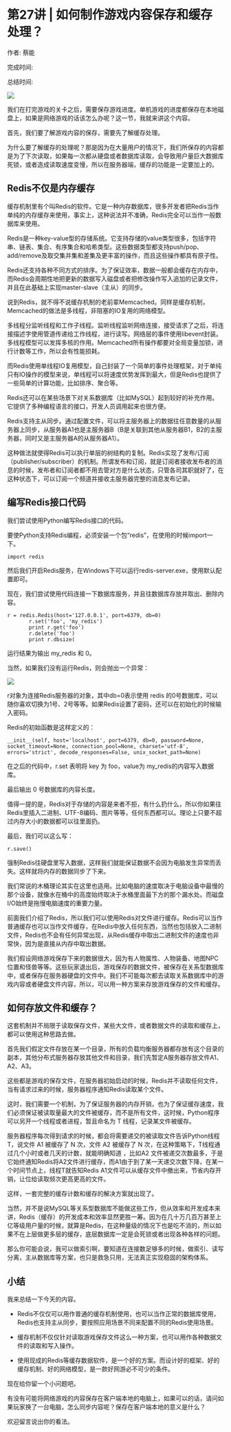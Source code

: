 # 第27讲 \| 如何制作游戏内容保存和缓存处理？

作者: 蔡能

完成时间:

总结时间:

![](<https://static001.geekbang.org/resource/image/e7/63/e7c322e8e5a71abe284d248635a6fe63.jpg>)

<audio><source src="https://static001.geekbang.org/resource/audio/27/ec/276f423f97325bfb9531878a2b5624ec.mp3" type="audio/mpeg"></audio>

我们在打完游戏的关卡之后，需要保存游戏进度。单机游戏的进度都保存在本地磁盘上，如果是网络游戏的话该怎么办呢？这一节，我就来讲这个内容。

首先，我们要了解游戏内容的保存，需要先了解缓存处理。

为什么要了解缓存的处理呢？那是因为在大量用户的情况下，我们所保存的内容都是为了下次读取，如果每一次都从硬盘或者数据库读取，会导致用户量巨大数据库死锁，或者造成读取速度变慢，所以在服务器端，缓存的功能是一定要加上的。

## Redis不仅是内存缓存

缓存机制里有个叫Redis的软件。它是一种内存数据库，很多开发者把Redis当作单纯的内存缓存来使用，事实上，这种说法并不准确，Redis完全可以当作一般数据库来使用。

Redis是一种key-value型的存储系统。它支持存储的value类型很多，包括字符串、链表、集合、有序集合和哈希类型。这些数据类型都支持push/pop、add/remove及取交集并集和差集及更丰富的操作，而且这些操作都具有原子性。

Redis还支持各种不同方式的排序。为了保证效率，数据一般都会缓存在内存中，而Redis会周期性地把更新的数据写入磁盘或者把修改操作写入追加的记录文件，并且在此基础上实现master-slave（主从）的同步。

<!-- [[[read_end]]] -->

说到Redis，就不得不说缓存机制的老前辈Memcached。同样是缓存机制，Memcached的做法是多线程，非阻塞的IO复用的网络模型。

多线程分监听线程和工作子线程。监听线程监听网络连接，接受请求了之后，将连接描述字使用管道传递给工作线程，进行读写。网络层的事件使用libevent封装。多线程模型可以发挥多核的作用。Memcached所有操作都要对全局变量加锁，进行计数等工作，所以会有性能损耗。

而Redis使用单线程IO复用模型，自己封装了一个简单的事件处理框架，对于单纯只有IO操作的模型来说，单线程可以将速度优势发挥到最大，但是Redis也提供了一些简单的计算功能，比如排序、聚合等。

Redis还可以在某些场景下对关系数据库（比如MySQL）起到较好的补充作用。它提供了多种编程语言的接口，开发人员调用起来也很方便。

Redis支持主从同步。通过配置文件，可以将主服务器上的数据往任意数量的从服务器上同步，从服务器A1也是主服务器B（B是关联到其他从服务器B1，B2的主服务器，同时又是主服务器A的从服务器A1）。

这种做法就使得Redis可以执行单层的树结构的复制。Redis实现了发布/订阅（publisher/subscriber）的机制。所谓发布和订阅，就是订阅者接收发布者的消息的时候，发布者和订阅者都不用去管对方是什么状态，只管各司其职就好了，在这种状态下，可以订阅一个频道并接收主服务器完整的消息发布记录。

## 编写Redis接口代码

我们尝试使用Python编写Redis接口的代码。

要使Python支持Redis编程，必须安装一个包“redis”，在使用的时候import一下。

```
import redis
```

然后我们开启Redis服务，在Windows下可以运行redis-server.exe，使用默认配置即可。

现在，我们尝试使用代码连接一下数据库服务，并且往数据库存放并取出、删除内容。

```
r = redis.Redis(host='127.0.0.1', port=6379, db=0)
       r.set('foo', 'my_redis')
       print r.get('foo')
       r.delete('foo')
       print r.dbsize(
```

运行结果为输出 my\_redis 和 0。

当然，如果我们没有运行Redis，则会抛出一个异常：

![](<https://static001.geekbang.org/resource/image/44/a3/44d41a80ab192dfa5514a25bb66c80a3.jpg>)

r对象为连接Redis服务器的对象，其中db=0表示使用 redis 的0号数据库，可以随你喜欢切换为1号、2号等等。如果Redis设置了密码，还可以在初始化的时候输入密码。

Redis的初始函数是这样定义的：

```
__init__(self, host='localhost', port=6379, db=0, password=None, socket_timeout=None, connection_pool=None, charset='utf-8', errors='strict', decode_responses=False, unix_socket_path=None)
```

在之后的代码中，r.set 表明将 key 为 foo，value为 my\_redis的内容写入数据库。

最后输出 0 号数据库的内容长度。

值得一提的是，Redis对于存储的内容是来者不拒，有什么扔什么，所以你如果往Redis里插入二进制、UTF-8编码、图片等等，任何东西都可以。理论上只要不超过内存大小的数据都可以往里面扔。

最后，我们可以这么写：

```
r.save()
```

强制Redis往硬盘里写入数据，这样我们就能保证数据不会因为电脑发生异常而丢失。这样就将内存的数据同步了下来。

我们常说的木桶理论其实在这里也适用。比如电脑的速度取决于电脑设备中最慢的那个设备，就像水在桶中的高度始终取决于水桶里面最下方的那个漏水处。而磁盘I/O始终是拖慢电脑速度的重要力量。

前面我们介绍了Redis，所以我们可以使用Redis对文件进行缓存。Redis可以当作普通缓存也可以当作文件缓存，在Redis中放入任何东西，当然也包括放入二进制文件，Redis也不会有任何异常出现，从Redis缓存中取出二进制文件的速度也非常快，因为是直接从内存中取出数据。

我们假设网络游戏保存下来的数据很大，因为有人物属性、人物装备、地图NPC位置和怪兽等等。这些玩家退出后，游戏保存的数据文件，被保存在关系型数据库中，或者保存在服务器硬盘的文件中。我们不可能每次都去读取关系数据库中的游戏内容或者硬盘文件内容，所以，可以用一种方案来存放游戏保存的文件和缓存。

## 如何存放文件和缓存？

这套机制并不局限于读取保存文件，某些大文件，或者数据文件的读取和缓存上，都可以使用这种思路去做。

首先我们假定文件存放在某一个目录，所有的负载均衡服务器都存放有这个目录的副本，其他分布式服务器存放其他文件和目录，我们先暂定A服务器存放文件A1、A2、A3。

这些都是游戏的保存文件，在服务器初始启动的时候，Redis并不读取任何文件，当有请求过来的时候，服务器程序通知Redis读取某个文件。

这时，我们需要一个机制，为了保证服务器的内存开销，也为了保证缓存速度，我们必须保证被读取量最大的文件被缓存，而不是所有文件，这时候，Python程序可以另开一个线程或者进程，暂且命名为 T 线程，记录某文件被缓存。

服务器程序每次得到请求的时候，都会将需要递交的被读取文件告诉Python线程T，说文件 A1 被缓存了 N 次，文件 A2 被缓存了 N 次，在这种策略下，T线程通过几个小时或者几天的计数，就能明确知道 ，比如A2 文件被递交次数最多，于是它始终通知Redis将A2文件进行缓存，而A1由于到了某一天递交次数下降，在某一个时间节点上，线程T就告知Redis A1文件可以从缓存文件中撤出来，节省内存开销，让位给读取频次更高更高的文件。

这样，一套完整的缓存计数和缓存的解决方案就出现了。

当然，并不是说MySQL等关系型数据库不能做这些工作，但从效率和开发成本来讲，Redis（缓存）的开发成本和效率显然更胜一筹。因为在几十万几百万甚至上亿等级用户量的时候，就算是Redis，在这种量级的情况下也是吃不消的，所以如果不在上层做更多层的缓存，底层数据库一定是会死锁或者出现各种各样的问题。

那么你可能会说，我可以做索引啊，要知道在连接数足够多的时候，做索引、读写分离，主从数据库等方案，也只是救急只用，无法真正实现稳固的架构体系。

## 小结

我来总结一下今天的内容。

- Redis不仅仅可以用作普通的缓存机制使用，也可以当作正常的数据库使用，Redis也支持主从同步，要按照应用场景不同来配置不同的Redis使用场景。

- 缓存机制不仅仅针对读取游戏保存文件这么一种方案，也可以用作各种数据文件的读取和写入操作。

- 使用现成的Redis等缓存数据软件，是一个好的方案。而设计好的框架、好的缓存机制、好的网络模型，是一款好网游必不可少的条件。


<!-- -->

现在给你留一个小问题吧。

有没有可能将网络游戏的内容保存在客户端本地的电脑上，如果可以的话，请问如果玩家换了一台电脑，怎么同步内容呢？保存在客户端本地的意义是什么？

欢迎留言说出你的看法。

